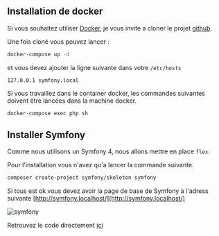 ## Installation de docker

Si vous souhaitez utiliser [Docker](https://www.docker.com/), je vous invite a cloner le projet [github](https://github.com/duck-invaders/graphql-symfony).

Une fois cloné vous pouvez lancer :

```bash
docker-compose up -d
```

et vous devez ajouter la ligne suivante dans votre `/etc/hosts`

```
127.0.0.1 symfony.local
```

Si vous travaillez dans le container docker, les commandes suivantes doivent être lancées dans la machine docker.

```bash
docker-compose exec php sh
```

## Installer Symfony

Comme nous utilisons un Symfony 4, nous allons mettre en place `flex`.

Pour l'installation vous n'avez qu'a lancer la commande suivante.

```bash
composer create-project symfony/skeleton symfony
```

Si tous est ok vous devez avoir la page de base de Symfony à l'adress suivante [http://symfony.localhost/](http://symfony.localhost/)

![symfony](https://storage.googleapis.com/tutos/assets/2018-03-20-graphql-avec-symfony/symfony.png)


Retrouvez le code directement [ici](https://github.com/duck-invaders/graphql-symfony/tree/codelabs-step1)
